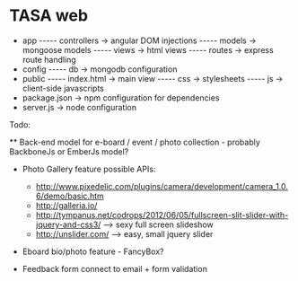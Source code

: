 TASA web
=======

- app
----- controllers   -> angular DOM injections
----- models        -> mongoose models
----- views         -> html views
----- routes        -> express route handling
- config
----- db            -> mongodb configuration
- public
----- index.html    -> main view
----- css           -> stylesheets
----- js            -> client-side javascripts
- package.json      -> npm configuration for dependencies
- server.js         -> node configuration


Todo:

** Back-end model for e-board / event / photo collection - probably BackboneJs or EmberJs model?
* Photo Gallery feature
  possible APIs:
  - http://www.pixedelic.com/plugins/camera/development/camera_1.0.6/demo/basic.htm
  - http://galleria.io/
  - http://tympanus.net/codrops/2012/06/05/fullscreen-slit-slider-with-jquery-and-css3/ --> sexy full screen slideshow
  - http://unslider.com/ --> easy, small jquery slider


* Eboard bio/photo feature - FancyBox?
* Feedback form connect to email + form validation
